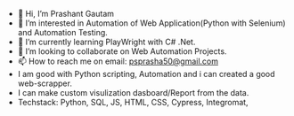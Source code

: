 - 👋 Hi, I’m Prashant Gautam
- 👀 I’m interested in Automation of Web Application(Python with Selenium) and Automation Testing.
- 🌱 I’m currently learning PlayWright with C# .Net.
- 💞️ I’m looking to collaborate on Web Automation Projects.
- 📫 How to reach me on email: psprasha50@gmail.com
- I am good with Python scripting, Automation and i can created a good web-scrapper.
- I can make custom visulization dasboard/Report from the data.
- Techstack: Python, SQL, JS, HTML, CSS, Cypress, Integromat, 

<!---
bragaji/bragaji is a ✨ special ✨ repository because its `README.md` (this file) appears on your GitHub profile.
You can click the Preview link to take a look at your changes.
--->
